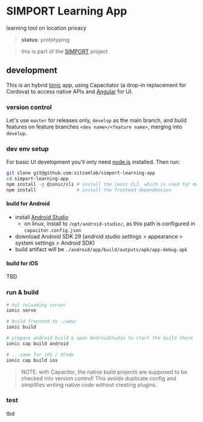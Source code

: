# SIMPORT Learning App
learning tool on location privacy

> **status**: prototyping

> this is part of the [SIMPORT][simport] project

## development
This is an hybrid [Ionic][ionic] app, using Capacitator (a drop-in replacement
for Cordova) to access native APIs and [Angular][angular] for UI.

### version control
Let's use `master` for releases only, `develop` as the main branch, and build features on feature branches `<dev name>/<feature name>`, merging into `develop`.

### dev env setup
For basic UI development you'll only need [node.js][node] installed.
Then run:

```sh
git clone git@github.com:sitcomlab/simport-learning-app
cd simport-learning-app
npm install -g @ionic/cli # install the ionic CLI, which is used for most management tasks
npm install               # install the frontend dependencies
```

#### build for Android
- install [Android Studio][android]
  - on linux, install to `/opt/android-studio/`, as this path is configured in `capacitor.config.json`
- download Android SDK 29 (android studio settings > appearance > system settings > Android SDK)
- build artifact will be `./android/app/build/outputs/apk/app-debug.apk`

#### build for iOS
TBD

### run & build
```sh
# hot reloading server
ionic serve

# build frontend to ./www/
ionic build

# prepare android build & open AndroidStudio to start the build there
ionic cap build android

# ...same for iOS / XCode
ionic cap build ios
```

> NOTE: with Capacitor, the native build projects are supposed to be checked into version control!
>   This avoids duplicate config and simplifies writing native code without creating plugins.

### test
tbd

[simport]: https://simport.net/
[android]: https://developer.android.com/studio/install
[ionic]: https://ionicframework.com/
[angular]: https://angular.io/
[node]: https://nodejs.org/
